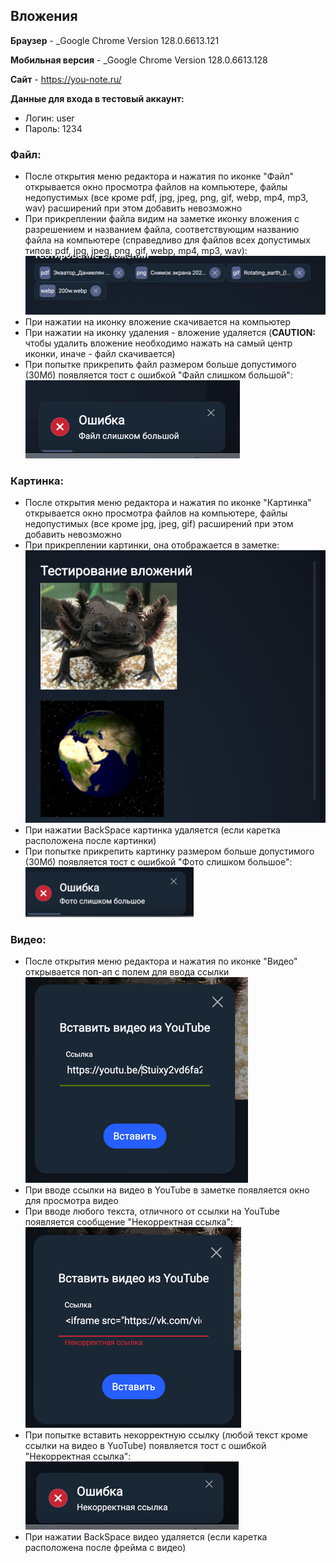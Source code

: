 ## Вложения

**Браузер** - _Google Chrome Version 128.0.6613.121

**Мобильная версия** - _Google Chrome Version 128.0.6613.128

**Сайт** - https://you-note.ru/

**Данные для входа в тестовый аккаунт:**
* Логин: user
* Пароль: 1234


### Файл:
- После открытия меню редактора и нажатия по иконке "Файл" открывается окно просмотра файлов на компьютере, файлы недопустимых (все кроме pdf, jpg, jpeg, png, gif, webp, mp4, mp3, wav) расширений при этом добавить невозможно
- При прикреплении файла видим на заметке иконку вложения с разрешением и названием файла, соответствующим названию файла на компьютере (справедливо для файлов всех допустимых типов:  pdf, jpg, jpeg, png, gif, webp,  mp4, mp3, wav):\
![img_2.png](img_2.png)
- При нажатии на иконку вложение скачивается на компьютер
- При нажатии на иконку удаления - вложение удаляется (**CAUTION:** чтобы удалить вложение необходимо нажать на самый центр иконки, иначе - файл скачивается)
- При попытке прикрепить файл размером больше допустимого (30Мб) появляется тост с ошибкой "Файл слишком большой":\
![img_3.png](img_3.png)

### Картинка:
- После открытия меню редактора и нажатия по иконке "Картинка" открывается окно просмотра файлов на компьютере, файлы недопустимых (все кроме jpg, jpeg, gif) расширений при этом добавить невозможно
- При прикреплении картинки, она отображается в заметке:\
  ![img_4.png](img_4.png)
- При нажатии BackSpace картинка удаляется (если каретка расположена после картинки)
- При попытке прикрепить картинку размером больше допустимого (30Мб) появляется тост с ошибкой "Фото слишком большое":\
![img_6.png](img_6.png)

### Видео:
- После открытия меню редактора и нажатия по иконке "Видео" открывается поп-ап с полем для ввода ссылки\
![img.png](img.png)
- При вводе ссылки на видео в YouTube в заметке появляется окно для просмотра видео
- При вводе любого текста, отличного от ссылки на YouTube появляется сообщение "Некорректная ссылка":\
![img_1.png](img_1.png)
- При попытке вставить некорректную ссылку (любой текст кроме ссылки на видео в YuoTube) появляется тост с ошибкой "Некорректная ссылка":\
![img_5.png](img_5.png)
- При нажатии BackSpace видео удаляется (если каретка расположена после фрейма с видео)
